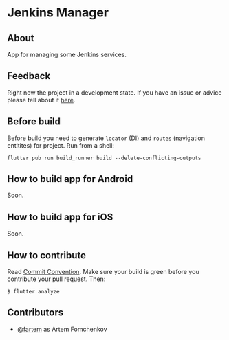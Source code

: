 # Jenkins Manager

## About

App for managing some Jenkins services.

## Feedback

Right now the project in a development state. If you have an issue or advice please tell about it [here](https://github.com/fartem/jenkins-manager/issues).

## Before build

Before build you need to generate `locator` (DI) and `routes` (navigation entitites) for project. Run from a shell:

```shell
flutter pub run build_runner build --delete-conflicting-outputs
```

## How to build app for Android

Soon.

## How to build app for iOS

Soon.

## How to contribute

Read [Commit Convention](https://github.com/fartem/repository-rules/blob/master/commit-convention/COMMIT_CONVENTION.md). Make sure your build is green before you contribute your pull request. Then:

```shell
$ flutter analyze
```

## Contributors

- [@fartem](https://github.com/fartem) as Artem Fomchenkov

